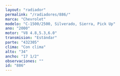 ```yaml
---
layout: "radiador"
permalink: "/radiadores/886/"
marca: "Chevrolet"
modelo: "C-1500/2500, Silverado, Sierra, Pick Up"
ano: "2000"
motor: "V8 4.8,5.3,6.0"
transmision: "Estándar"
parte: "432305"
clima: "Con clima"
alto: "34"
ancho: "17 1/2"
observaciones: ""
id: "886"
---
```


